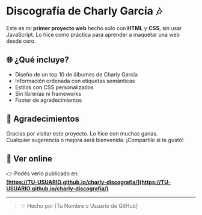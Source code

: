 # Discografía de Charly García 🎶

Este es mi **primer proyecto web** hecho solo con **HTML** y **CSS**, sin usar JavaScript. Lo hice como práctica para aprender a maquetar una web desde cero.

## 🌐 ¿Qué incluye?

- Diseño de un top 10 de álbumes de Charly García
- Información ordenada con etiquetas semánticas
- Estilos con CSS personalizados
- Sin librerías ni frameworks
- Footer de agradecimientos

## 🙌 Agradecimientos

Gracias por visitar este proyecto. Lo hice con muchas ganas.  
Cualquier sugerencia o mejora será bienvenida. ¡Compartilo si te gustó!

## 🚀 Ver online

👉 Podés verlo publicado en:  
**[https://TU-USUARIO.github.io/charly-discografia/](https://TU-USUARIO.github.io/charly-discografia/)**

---

> ✨ Hecho por [Tu Nombre o Usuario de GitHub]
